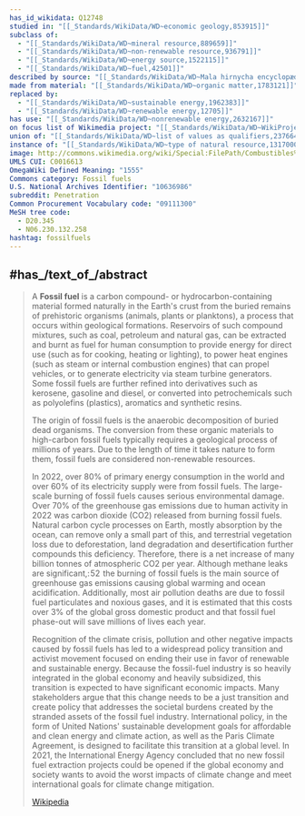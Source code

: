 ```yaml
---
has_id_wikidata: Q12748
studied in: "[[_Standards/WikiData/WD~economic geology,853915]]"
subclass of:
  - "[[_Standards/WikiData/WD~mineral resource,889659]]"
  - "[[_Standards/WikiData/WD~non-renewable resource,936791]]"
  - "[[_Standards/WikiData/WD~energy source,1522115]]"
  - "[[_Standards/WikiData/WD~fuel,42501]]"
described by source: "[[_Standards/WikiData/WD~Mala hirnycha encyclopædia,1270052]]"
made from material: "[[_Standards/WikiData/WD~organic matter,1783121]]"
replaced by:
  - "[[_Standards/WikiData/WD~sustainable energy,1962383]]"
  - "[[_Standards/WikiData/WD~renewable energy,12705]]"
has use: "[[_Standards/WikiData/WD~nonrenewable energy,2632167]]"
on focus list of Wikimedia project: "[[_Standards/WikiData/WD~WikiProject Climate change,15305047]]"
union of: "[[_Standards/WikiData/WD~list of values as qualifiers,23766486]]"
instance of: "[[_Standards/WikiData/WD~type of natural resource,131700004]]"
image: http://commons.wikimedia.org/wiki/Special:FilePath/Combustibles%20fossiles.png
UMLS CUI: C0016613
OmegaWiki Defined Meaning: "1555"
Commons category: Fossil fuels
U.S. National Archives Identifier: "10636986"
subreddit: Penetration
Common Procurement Vocabulary code: "09111300"
MeSH tree code:
  - D20.345
  - N06.230.132.258
hashtag: fossilfuels
---
```



## #has_/text_of_/abstract 

> A **Fossil fuel** is a carbon compound- or hydrocarbon-containing material formed naturally in the Earth's crust from the buried remains of prehistoric organisms (animals, plants or planktons), a process that occurs within geological formations. Reservoirs of such compound mixtures, such as coal, petroleum and natural gas, can be extracted and burnt as fuel for human consumption to provide energy for direct use (such as for cooking, heating or lighting), to power heat engines (such as steam or internal combustion engines) that can propel vehicles, or to generate electricity via steam turbine generators. Some fossil fuels are further refined into derivatives such as kerosene, gasoline and diesel, or converted into petrochemicals such as polyolefins (plastics), aromatics and synthetic resins.
>
> The origin of fossil fuels is the anaerobic decomposition of buried dead organisms. The conversion from these organic materials to high-carbon fossil fuels typically requires a geological process of millions of years. Due to the length of time it takes nature to form them, fossil fuels are considered non-renewable resources.
>
> In 2022, over 80% of primary energy consumption in the world and over 60% of its electricity supply were from fossil fuels. The large-scale burning of fossil fuels causes serious environmental damage. Over 70% of the greenhouse gas emissions due to human activity in 2022 was carbon dioxide (CO2) released from burning fossil fuels. Natural carbon cycle processes on Earth, mostly absorption by the ocean, can remove only a small part of this, and terrestrial vegetation loss due to deforestation, land degradation and desertification further compounds this deficiency. Therefore, there is a net increase of many billion tonnes of atmospheric CO2 per year. Although methane leaks are significant,: 52  the burning of fossil fuels is the main source of greenhouse gas emissions causing global warming and ocean acidification. Additionally, most air pollution deaths are due to fossil fuel particulates and noxious gases, and it is estimated that this costs over 3% of the global gross domestic product and that fossil fuel phase-out will save millions of lives each year.
>
> Recognition of the climate crisis, pollution and other negative impacts caused by fossil fuels has led to a widespread policy transition and activist movement focused on ending their use in favor of renewable and sustainable energy. Because the fossil-fuel industry is so heavily integrated in the global economy and heavily subsidized, this transition is expected to have significant economic impacts. Many stakeholders argue that this change needs to be a just transition and create policy that addresses the societal burdens created by the stranded assets of the fossil fuel industry. International policy, in the form of United Nations' sustainable development goals for affordable and clean energy and climate action, as well as the Paris Climate Agreement, is designed to facilitate this transition at a global level. In 2021, the International Energy Agency concluded that no new fossil fuel extraction projects could be opened if the global economy and society wants to avoid the worst impacts of climate change and meet international goals for climate change mitigation.
>
> [Wikipedia](https://en.wikipedia.org/wiki/Fossil%20fuel) 


